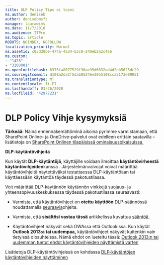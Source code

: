 ```yaml
---
title: DLP Policy Tips ei toimi
ms.author: deniseb
author: denisebmsft
manager: laurawims
ms.date: 11/7/2018
ms.audience: ITPro
ms.topic: article
ROBOTS: NOINDEX, NOFOLLOW
localization_priority: Normal
ms.assetid: c03d30be-474a-4a34-b3c0-240eb2a2c466
ms.custom:
- "1428"
- "3200001"
ms.openlocfilehash: 6375fa8077529f36ae95d6632ad4d2db5625dc29
ms.sourcegitcommit: d108a2da2f5dab05246e30b5108cca5173e09051
ms.translationtype: MT
ms.contentlocale: fi-FI
ms.lasthandoff: 03/26/2020
ms.locfileid: "42977231"
---
```

# <a name="dlp-policy-tip-issues"></a>DLP Policy Vihje kysymyksiä

**Tärkeää**: Näinä ennennäkemättöminä aikoina pyrimme varmistamaan, että SharePoint Online- ja OneDrive-palvelut ovat edelleen erittäin saatavilla – lisätietoja on [SharePoint Onlinen tilapäisissä ominaisuusoikaisuissa.](https://aka.ms/ODSPAdjustments)

**DLP-käytäntövihjeitä**

Kun käytät **DLP-käytäntöjä**, käyttäjille voidaan ilmoittaa **käytäntövirheestä käytäntövihjeiden**kanssa . Järjestelmänvalvojat voivat määrittää käytäntövihjeitä näytettäväksi testattaessa DLP-käytäntöäan tai käyttäessään käytäntöä täydessä pakotustilassa.
  
Voit määrittää DLP-käytännön käytännön vinkkejä suojaus- ja yhteensopivuuskeskuksessa täydessä pakotustilassa seuraavasti:
  
- Varmista, että käytäntövihjeet on **otettu käyttöön** DLP-säännössä noudattamalla [seuraavia](https://docs.microsoft.com/office365/securitycompliance/use-notifications-and-policy-tips)ohjeita.

- Varmista, että **sisältösi vastaa** **tässä** artikkelissa kuvattua [sääntöä.](https://docs.microsoft.com/office365/securitycompliance/what-the-sensitive-information-types-look-for)

- Käytäntövihjeet näkyvät sekä OWAssa että Outlookissa. Kun käytät **Outlook 2013:a tai uudempaa,** käytäntövihjeet näkyvät kuitenkin vain tietyissä olosuhteissa. Nämä ehdot on lueteltu tässä: [Outlook 2013:n tai uudemman tuetut ehdot käytäntövihjeiden näyttämistä varten](https://docs.microsoft.com/office365/securitycompliance/use-notifications-and-policy-tips#outlook-2013-and-later-supports-showing-policy-tips-for-only-some-conditions)

Lisätietoja DLP-käytäntövihjeissä on kohdassa [DLP-käytäntöjen käytäntövihjeiden näyttäminen](https://docs.microsoft.com/office365/securitycompliance/use-notifications-and-policy-tips)
  